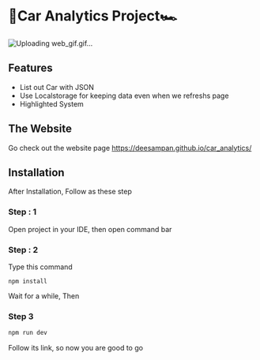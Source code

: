 

# 🧾Car Analytics Project🏎
![Uploading web_gif.gif…]()

## Features

- List out Car with JSON
- Use Localstorage for keeping data even when we refreshs page
- Highlighted System

## The Website

  Go check out the website page https://deesampan.github.io/car_analytics/

## Installation

  After Installation, Follow as these step 

### Step : 1

Open project in your IDE, then open command bar
  

### Step : 2

Type this command

```
npm install
```

Wait for a while, Then

### Step 3

```bash
npm run dev
```

Follow its link, so now you are good to go
